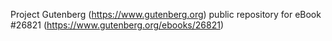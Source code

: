 Project Gutenberg (https://www.gutenberg.org) public repository for eBook #26821 (https://www.gutenberg.org/ebooks/26821)
